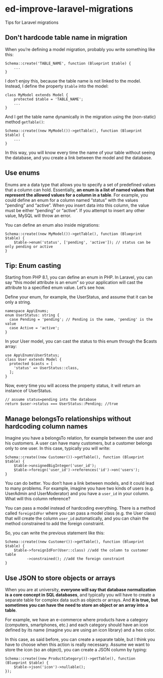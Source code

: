 # ed-improve-laravel-migrations
Tips for Laravel migrations

## Don't hardcode table name in migration

When you’re defining a model migration, probably you write something like this:

```
Schema::create('TABLE_NAME', function (Blueprint $table) {
    ...
}
```

I don’t enjoy this, because the table name is not linked to the model. Instead, I define the property ```$table``` into the model:

```
class MyModel extends Model {
    protected $table = 'TABLE_NAME';
    ...
}
```

And I get the table name dynamically in the migration using the (non-static) method ```getTable()```:

```
Schema::create((new MyModel())->getTable(), function (Blueprint $table) {
    ...
}
```

In this way, you will know every time the name of your table without seeing the database, and you create a link between the model and the database.

## Use enums

Enums are a data type that allows you to specify a set of predefined values that a column can hold. Essentially, **an enum is a list of named values that represent the allowed values for a column in a table**. For example, you could define an enum for a column named “status” with the values “pending” and “active”. When you insert data into this column, the value must be either “pending” or “active”. If you attempt to insert any other value, MySQL will throw an error.

You can define an enum also inside migrations:

```
Schema::create((new MyModel())->getTable(), function (Blueprint $table) {
    $table->enum('status', ['pending', 'active']); // status can be only pending or active
}
```

## Tip: Enum casting

Starting from PHP 8.1, you can define an enum in PHP. In Laravel, you can say “this model attribute is an enum” so your application will cast the attribute to a specified enum value. Let’s see how.

Define your enum, for example, the UserStatus, and assume that it can be only a string.

```
namespace App\Enums;
enum UserStatus: string {
  case Pending = 'pending'; // Pending is the name, 'pending' is the value
  case Active = 'active';
}
```

In your User model, you can cast the status to this enum through the $casts array:

```
use App\Enums\UserStatus;
class User extends Model {
  protected $casts = [
    'status' => UserStatus::class,
  ];
}
```

Now, every time you will access the property status, it will return an instance of UserStatus.

```
// assume status=pending into the database
return $user->status === UserStatus::Pending; //true
```

## Manage belongsTo relationships without hardcoding column names

Imagine you have a belongsTo relation, for example between the user and his customers. A user can have many customers, but a customer belongs only to one user. In this case, typically you will write:

```
Schema::create((new Customer())->getTable(), function (Blueprint $table) {
    $table->unsignedBigInteger('user_id'); 
    $table->foreign('user_id')->references('id')->on('users');
}
```

You can do better. You don’t have a link between models, and it could lead to many problems. For example, imagine you have two kinds of users (e.g. UserAdmin and UserModerator) and you have a ```user_id``` in your column. What will this column reference?

You can pass a model instead of hardcoding everything. There is a method called ```foreignIdFor``` where you can pass a model class (e.g. the User class) that will create the column ```user_id``` automatically, and you can chain the method constrained to add the foreign constraint.

So, you can write the previous statement like this:

```
Schema::create((new Customer())->getTable(), function (Blueprint $table) {
    $table->foreignIdFor(User::class) //add the column to customer table
          ->constrained(); //add the foreign constraint
}
```

## Use JSON to store objects or arrays

When you are at university, **everyone will say that database normalization is a core concept in SQL databases**, and typically you will have to create a separate table for complex data such as objects or arrays. And **it is true, but sometimes you can have the need to store an object or an array into a table**.

For example, we have an e-commerce where products have a category (computers, smartphones, etc.) and each category should have an icon defined by its name (imagine you are using an icon library) and a hex color.

In this case, as said before, you can create a separate table, but I think you have to choose when this action is really necessary. Assume we want to store the icon (so an object), you can create a JSON column by typing:

```
Schema::create((new ProductCategory())->getTable(), function (Blueprint $table) {
    $table->json('icon')->nullable();
});
```

